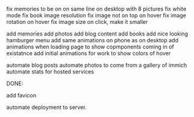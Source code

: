 fix memories to be on on same line on desktop with 8 pictures
fix white mode
fix book image resolution
fix image not on top on hover
fix image rotation on hover
fix image size on click, make it smaller 

add memories
add photos
add blog content
add books
add nice looking hamburger menu
add same animations on phone as on desktop
add animations when loading page to show copmponents coming in of existatnce
add initial animations for work to show colors of hover

automate blog posts
automate photos to come from a gallery of immich
automate stats for hosted services


DONE: 

add favicon

automate deployment to server.